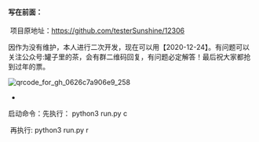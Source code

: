 #### 写在前面：

​	项目原地址：https://github.com/testerSunshine/12306

​	因作为没有维护，本人进行二次开发，现在可以用【2020-12-24】。有问题可以关注公众号:罐子里的茶，会有群二维码回复，有问题必定解答！最后祝大家都抢到过年的票。

![qrcode_for_gh_0626c7a906e9_258](https://gitee.com/gzldc/images/raw/master/2020-12-04/qrcode_for_gh_0626c7a906e9_258.jpg)



   - 

启动命令：先执行： python3 run.py c

​					再执行:   python3 run.py r